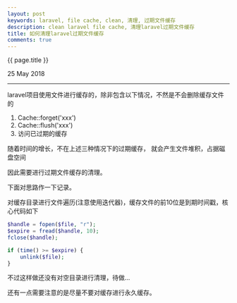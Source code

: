 ```yaml
---
layout: post
keywords: laravel, file cache, clean, 清理, 过期文件缓存
description: clean laravel file cache, 清理laravel过期文件缓存
title: 如何清理laravel过期文件缓存
comments: true
---
```


{{ page.title }}
<p class="meta">25 May 2018</p>
<hr>

laravel项目使用文件进行缓存的，除非包含以下情况，不然是不会删除缓存文件的

1. Cache::forget('xxx')
2. Cache::flush('xxx')
3. 访问已过期的缓存

随着时间的增长，不在上述三种情况下的过期缓存， 就会产生文件堆积，占据磁盘空间

因此需要进行过期文件缓存的清理。

下面对思路作一下记录。

对缓存目录进行文件遍历(注意使用迭代器)，缓存文件的前10位是到期时间戳，核心代码如下


```php
$handle = fopen($file, "r");
$expire = fread($handle, 10);
fclose($handle);

if (time() >= $expire) {
    unlink($file);
}
```

不过这样做还没有对空目录进行清理，待做...

还有一点需要注意的是尽量不要对缓存进行永久缓存。
